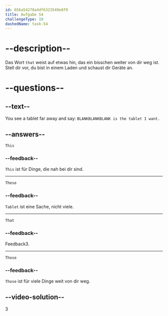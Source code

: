 ```yaml
---
id: 656a54278a4df6323549e8f9
title: Aufgabe 54
challengeType: 19
dashedName: task-54
---
```


# --description--

Das Wort `that` weist auf etwas hin, das ein bisschen weiter von dir weg ist. Stell dir vor, du bist in einem Laden und schaust dir Geräte an.

# --questions--

## --text--

You see a tablet far away and say: `BLANKBLANKBLANK is the tablet I want.`

## --answers--

`This`

### --feedback--

`This` ist für Dinge, die nah bei dir sind.

---

`These`

### --feedback--

`Tablet` ist eine Sache, nicht viele.

---

`That`

### --feedback--

Feedback3.

---

`Those`

### --feedback--

`Those` ist für viele Dinge weit von dir weg.

## --video-solution--

3
